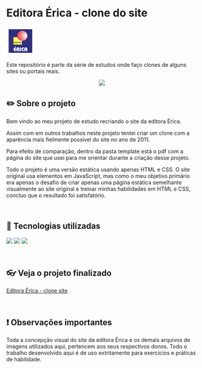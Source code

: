 # Editora Érica - clone do site
![Logotipo da revista e do site DJ Sound](https://github.com/KlaudioSilva/editora-erica-clone/blob/main/imagens/logo_erica.png)

Este repositório é parte da série de estudos onde faço clones de alguns sites ou portais reais.

<p align="center">
<img loading="lazy" src="https://img.shields.io/badge/STATUS-EXECUTANDO-BLUE?style=flat&logoColor=yellow&label=STATUS&labelColor=gray&color=yellow"/>
</p>

## :pencil2: Sobre o projeto

Bem vindo ao meu projeto de estudo recriando o site da editora Érica.

Assim com em outros trabalhos neste projeto tentei criar um clone com a aparência mais fielmente possível do site no ano de 2011.

Para efeito de comparação, dentro da pasta  template está o pdf com a página do site que usei para me orientar durante a criação desse projeto.

Todo o projeto é uma versão estática usando apenas HTML e CSS. O site original usa elementos em JavaScript, mas como o meu objetivo primário era apenas o desafio de criar apenas uma página estática semelhante visualmente ao site original e treinar minhas habilidades em HTML e CSS, concluo que o resultado foi satisfatório.

<br>

## :bookmark_tabs: Tecnologias utilizadas
<img loading="lazy" src="https://img.shields.io/badge/VSCode-0078D4?style=for-the-badge&logo=visual%20studio%20code&logoColor=white"/> <img loading="lazy" src="https://img.shields.io/badge/HTML5-E34F26?style=for-the-badge&logo=html5&logoColor=white"/> <img src="https://img.shields.io/badge/CSS3-1572B6?style=for-the-badge&logo=css3&logoColor=white"/>

<br>

## :eyeglasses: Veja o projeto finalizado
<a href="#">Editora Érica - clone site</a>

<br>

## :heavy_exclamation_mark: Observações importantes
Toda a concepção visual do site da editora Érica e os demais arquivos de imagens utilizados aqui, pertencem aos seus respectivos donos.
Todo o trabalho desenvolvido aqui é de uso extritamente para exercícios e práticas de habilidade.
